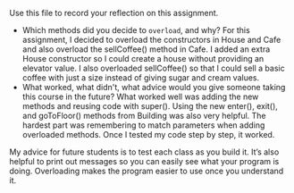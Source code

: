 Use this file to record your reflection on this assignment.

- Which methods did you decide to `overload`, and why? For this assignment, I decided to overload the constructors in House and Cafe and also overload the sellCoffee() method in Cafe. I added an extra House constructor so I could create a house without providing an elevator value. I also overloaded sellCoffee() so that I could sell a basic coffee with just a size instead of giving sugar and cream values.
- What worked, what didn't, what advice would you give someone taking this course in the future? What worked well was adding the new methods and reusing code with super(). Using the new enter(), exit(), and goToFloor() methods from Building was also very helpful. The hardest part was remembering to match parameters when adding overloaded methods. Once I tested my code step by step, it worked.

My advice for future students is to test each class as you build it. It’s also helpful to print out messages so you can easily see what your program is doing. Overloading makes the program easier to use once you understand it.
